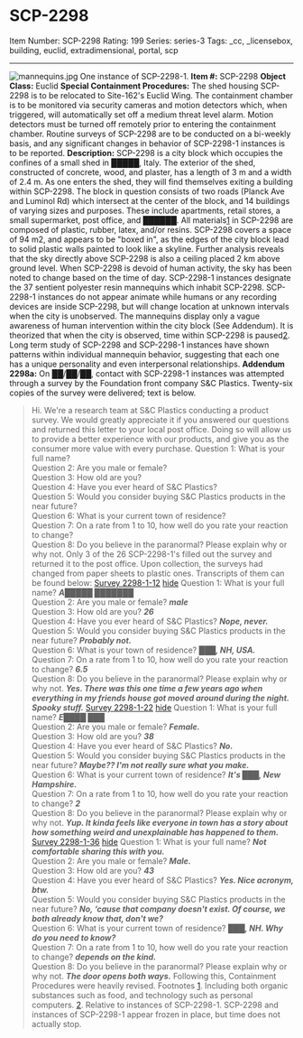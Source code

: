 # SCP-2298
Item Number: SCP-2298
Rating: 199
Series: series-3
Tags: _cc, _licensebox, building, euclid, extradimensional, portal, scp

---

![mannequins.jpg](https://scp-wiki.wdfiles.com/local--files/scp-2298/mannequins.jpg)
One instance of SCP-2298-1.
**Item #:** SCP-2298
**Object Class:** Euclid
**Special Containment Procedures:** The shed housing SCP-2298 is to be relocated to Site-162's Euclid Wing. The containment chamber is to be monitored via security cameras and motion detectors which, when triggered, will automatically set off a medium threat level alarm. Motion detectors must be turned off remotely prior to entering the containment chamber.
Routine surveys of SCP-2298 are to be conducted on a bi-weekly basis, and any significant changes in behavior of SCP-2298-1 instances is to be reported.
**Description:** SCP-2298 is a city block which occupies the confines of a small shed in █████, Italy. The exterior of the shed, constructed of concrete, wood, and plaster, has a length of 3 m and a width of 2.4 m. As one enters the shed, they will find themselves exiting a building within SCP-2298. The block in question consists of two roads (Planck Ave and Luminol Rd) which intersect at the center of the block, and 14 buildings of varying sizes and purposes. These include apartments, retail stores, a small supermarket, post office, and ██████. All materials[1](javascript:;) in SCP-2298 are composed of plastic, rubber, latex, and/or resins.
SCP-2298 covers a space of 94 m2, and appears to be "boxed in", as the edges of the city block lead to solid plastic walls painted to look like a skyline. Further analysis reveals that the sky directly above SCP-2298 is also a ceiling placed 2 km above ground level. When SCP-2298 is devoid of human activity, the sky has been noted to change based on the time of day.
SCP-2298-1 instances designate the 37 sentient polyester resin mannequins which inhabit SCP-2298. SCP-2298-1 instances do not appear animate while humans or any recording devices are inside SCP-2298, but will change location at unknown intervals when the city is unobserved. The mannequins display only a vague awareness of human intervention within the city block (See Addendum). It is theorized that when the city is observed, time within SCP-2298 is paused[2](javascript:;).
Long term study of SCP-2298 and SCP-2298-1 instances have shown patterns within individual mannequin behavior, suggesting that each one has a unique personality and even interpersonal relationships.
**Addendum 2298a:** On ██/██/██, contact with SCP-2298-1 instances was attempted through a survey by the Foundation front company S&C Plastics. Twenty-six copies of the survey were delivered; text is below.
> Hi. We're a research team at S&C Plastics conducting a product survey. We would greatly appreciate it if you answered our questions and returned this letter to your local post office. Doing so will allow us to provide a better experience with our products, and give you as the consumer more value with every purchase.
> Question 1: What is your full name?  
>  Question 2: Are you male or female?  
>  Question 3: How old are you?  
>  Question 4: Have you ever heard of S&C Plastics?  
>  Question 5: Would you consider buying S&C Plastics products in the near future?  
>  Question 6: What is your current town of residence?  
>  Question 7: On a rate from 1 to 10, how well do you rate your reaction to change?  
>  Question 8: Do you believe in the paranormal? Please explain why or why not.
Only 3 of the 26 SCP-2298-1's filled out the survey and returned it to the post office. Upon collection, the surveys had changed from paper sheets to plastic ones. Transcripts of them can be found below:
[Survey 2298-1-12](javascript:;)
[hide](javascript:;)
> Question 1: What is your full name? **_A█████ ███████_**  
>  Question 2: Are you male or female? **_male_**  
>  Question 3: How old are you? **_26_**  
>  Question 4: Have you ever heard of S&C Plastics? **_Nope, never._**  
>  Question 5: Would you consider buying S&C Plastics products in the near future? **_Probably not._**  
>  Question 6: What is your town of residence? **_███, NH, USA._**  
>  Question 7: On a rate from 1 to 10, how well do you rate your reaction to change? **_6.5_**  
>  Question 8: Do you believe in the paranormal? Please explain why or why not. **_Yes. There was this one time a few years ago when everything in my friends house got moved around during the night. Spooky stuff._**
[Survey 2298-1-22](javascript:;)
[hide](javascript:;)
> Question 1: What is your full name? **_E████ ███_**  
>  Question 2: Are you male or female? **_Female._**  
>  Question 3: How old are you? **_38_**  
>  Question 4: Have you ever heard of S&C Plastics? **_No._**  
>  Question 5: Would you consider buying S&C Plastics products in the near future? **_Maybe?? I'm not really sure what you make._**  
>  Question 6: What is your current town of residence? **_It's ███, New Hampshire._**  
>  Question 7: On a rate from 1 to 10, how well do you rate your reaction to change? **_2_**  
>  Question 8: Do you believe in the paranormal? Please explain why or why not. **_Yup. It kinda feels like everyone in town has a story about how something weird and unexplainable has happened to them._**
[Survey 2298-1-36](javascript:;)
[hide](javascript:;)
> Question 1: What is your full name? **_Not comfortable sharing this with you._**  
>  Question 2: Are you male or female? **_Male._**  
>  Question 3: How old are you? **_43_**  
>  Question 4: Have you ever heard of S&C Plastics? **_Yes. Nice acronym, btw._**  
>  Question 5: Would you consider buying S&C Plastics products in the near future? **_No, ‘cause that company doesn't exist. Of course, we both already know that, don't we?_**  
>  Question 6: What is your current town of residence? **_███, NH. Why do you need to know?_**  
>  Question 7: On a rate from 1 to 10, how well do you rate your reaction to change? **_depends on the kind._**  
>  Question 8: Do you believe in the paranormal? Please explain why or why not. **_The door opens both ways._**
Following this, Containment Procedures were heavily revised.
Footnotes
[1](javascript:;). Including both organic substances such as food, and technology such as personal computers.
[2](javascript:;). Relative to instances of SCP-2298-1. SCP-2298 and instances of SCP-2298-1 appear frozen in place, but time does not actually stop.